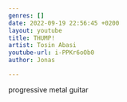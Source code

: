 ```yaml
---
genres: []
date: 2022-09-19 22:56:45 +0200
layout: youtube
title: THUMP!
artist: Tosin Abasi
youtube-url: i-PPKr6oOb0
author: Jonas

---
```

progressive metal guitar
